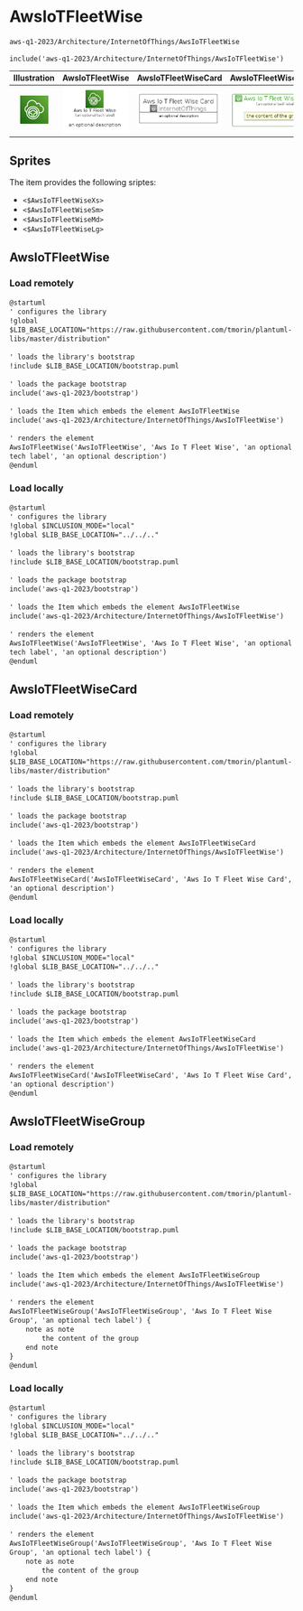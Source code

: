 # AwsIoTFleetWise


```text
aws-q1-2023/Architecture/InternetOfThings/AwsIoTFleetWise
```

```text
include('aws-q1-2023/Architecture/InternetOfThings/AwsIoTFleetWise')
```



| Illustration | AwsIoTFleetWise | AwsIoTFleetWiseCard | AwsIoTFleetWiseGroup |
| :---: | :---: | :---: | :---: |
| ![illustration for Illustration](../../../aws-q1-2023/Architecture/InternetOfThings/AwsIoTFleetWise.png) | ![illustration for AwsIoTFleetWise](../../../aws-q1-2023/Architecture/InternetOfThings/AwsIoTFleetWise.Local.png) | ![illustration for AwsIoTFleetWiseCard](../../../aws-q1-2023/Architecture/InternetOfThings/AwsIoTFleetWiseCard.Local.png) | ![illustration for AwsIoTFleetWiseGroup](../../../aws-q1-2023/Architecture/InternetOfThings/AwsIoTFleetWiseGroup.Local.png) |



## Sprites
The item provides the following sriptes:

- `<$AwsIoTFleetWiseXs>`
- `<$AwsIoTFleetWiseSm>`
- `<$AwsIoTFleetWiseMd>`
- `<$AwsIoTFleetWiseLg>`





## AwsIoTFleetWise

### Load remotely
```plantuml
@startuml
' configures the library
!global $LIB_BASE_LOCATION="https://raw.githubusercontent.com/tmorin/plantuml-libs/master/distribution"

' loads the library's bootstrap
!include $LIB_BASE_LOCATION/bootstrap.puml

' loads the package bootstrap
include('aws-q1-2023/bootstrap')

' loads the Item which embeds the element AwsIoTFleetWise
include('aws-q1-2023/Architecture/InternetOfThings/AwsIoTFleetWise')

' renders the element
AwsIoTFleetWise('AwsIoTFleetWise', 'Aws Io T Fleet Wise', 'an optional tech label', 'an optional description')
@enduml
```

### Load locally
```plantuml
@startuml
' configures the library
!global $INCLUSION_MODE="local"
!global $LIB_BASE_LOCATION="../../.."

' loads the library's bootstrap
!include $LIB_BASE_LOCATION/bootstrap.puml

' loads the package bootstrap
include('aws-q1-2023/bootstrap')

' loads the Item which embeds the element AwsIoTFleetWise
include('aws-q1-2023/Architecture/InternetOfThings/AwsIoTFleetWise')

' renders the element
AwsIoTFleetWise('AwsIoTFleetWise', 'Aws Io T Fleet Wise', 'an optional tech label', 'an optional description')
@enduml
```

## AwsIoTFleetWiseCard

### Load remotely
```plantuml
@startuml
' configures the library
!global $LIB_BASE_LOCATION="https://raw.githubusercontent.com/tmorin/plantuml-libs/master/distribution"

' loads the library's bootstrap
!include $LIB_BASE_LOCATION/bootstrap.puml

' loads the package bootstrap
include('aws-q1-2023/bootstrap')

' loads the Item which embeds the element AwsIoTFleetWiseCard
include('aws-q1-2023/Architecture/InternetOfThings/AwsIoTFleetWise')

' renders the element
AwsIoTFleetWiseCard('AwsIoTFleetWiseCard', 'Aws Io T Fleet Wise Card', 'an optional description')
@enduml
```

### Load locally
```plantuml
@startuml
' configures the library
!global $INCLUSION_MODE="local"
!global $LIB_BASE_LOCATION="../../.."

' loads the library's bootstrap
!include $LIB_BASE_LOCATION/bootstrap.puml

' loads the package bootstrap
include('aws-q1-2023/bootstrap')

' loads the Item which embeds the element AwsIoTFleetWiseCard
include('aws-q1-2023/Architecture/InternetOfThings/AwsIoTFleetWise')

' renders the element
AwsIoTFleetWiseCard('AwsIoTFleetWiseCard', 'Aws Io T Fleet Wise Card', 'an optional description')
@enduml
```

## AwsIoTFleetWiseGroup

### Load remotely
```plantuml
@startuml
' configures the library
!global $LIB_BASE_LOCATION="https://raw.githubusercontent.com/tmorin/plantuml-libs/master/distribution"

' loads the library's bootstrap
!include $LIB_BASE_LOCATION/bootstrap.puml

' loads the package bootstrap
include('aws-q1-2023/bootstrap')

' loads the Item which embeds the element AwsIoTFleetWiseGroup
include('aws-q1-2023/Architecture/InternetOfThings/AwsIoTFleetWise')

' renders the element
AwsIoTFleetWiseGroup('AwsIoTFleetWiseGroup', 'Aws Io T Fleet Wise Group', 'an optional tech label') {
    note as note
        the content of the group
    end note
}
@enduml
```

### Load locally
```plantuml
@startuml
' configures the library
!global $INCLUSION_MODE="local"
!global $LIB_BASE_LOCATION="../../.."

' loads the library's bootstrap
!include $LIB_BASE_LOCATION/bootstrap.puml

' loads the package bootstrap
include('aws-q1-2023/bootstrap')

' loads the Item which embeds the element AwsIoTFleetWiseGroup
include('aws-q1-2023/Architecture/InternetOfThings/AwsIoTFleetWise')

' renders the element
AwsIoTFleetWiseGroup('AwsIoTFleetWiseGroup', 'Aws Io T Fleet Wise Group', 'an optional tech label') {
    note as note
        the content of the group
    end note
}
@enduml
```

